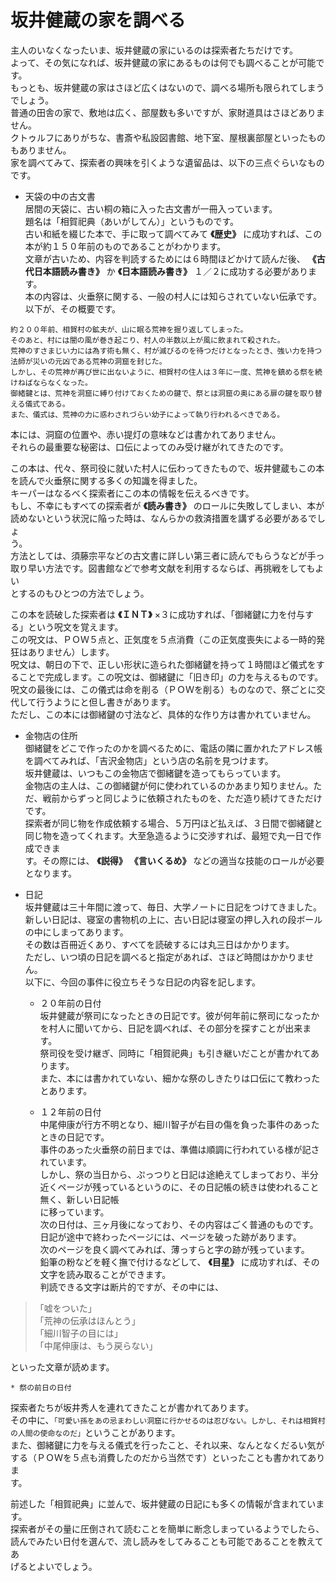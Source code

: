 # 坂井健蔵の家を調べる    

主人のいなくなったいま、坂井健蔵の家にいるのは探索者たちだけです。  
よって、その気になれば、坂井健蔵の家にあるものは何でも調べることが可能です。  
もっとも、坂井健蔵の家はさほど広くはないので、調べる場所も限られてしまうでしょう。  
普通の田舎の家で、敷地は広く、部屋数も多いですが、家財道具はさほどありません。  
クトゥルフにありがちな、書斎や私設図書館、地下室、屋根裏部屋といったものもありません。  
家を調べてみて、探索者の興味を引くような遺留品は、以下の三点ぐらいなものです。  

* 天袋の中の古文書  
居間の天袋に、古い桐の箱に入った古文書が一冊入っています。  
題名は「相賀祀典（あいがしてん）」というものです。  
古い和紙を綴じた本で、手に取って調べてみて **《歴史》** に成功すれば、この本が約１５０年前のものであることがわかります。  
文章が古いため、内容を判読するためには６時間ほどかけて読んだ後、 **《古代日本語読み書き》** か **《日本語読み書き》** １／２に成功する必要があります。  
本の内容は、火垂祭に関する、一般の村人には知らされていない伝承です。以下が、その概要です。  

```language
約２００年前、相賀村の鉱夫が、山に眠る荒神を掘り返してしまった。  
そのあと、村には闇の風が巻き起こり、村人の半数以上が風に飲まれて殺された。  
荒神のすさまじい力には為す術も無く、村が滅びるのを待つだけとなったとき、強い力を持つ法師が災いの元凶である荒神の洞窟を封じた。  
しかし、その荒神が再び世に出ないように、相賀村の住人は３年に一度、荒神を鎮める祭を続けねばならなくなった。  
御緒鍵とは、荒神を洞窟に縛り付けておくための鍵で、祭とは洞窟の奥にある扉の鍵を取り替える儀式である。  
また、儀式は、荒神の力に惑わされづらい幼子によって執り行われるべきである。 
```

本には、洞窟の位置や、赤い提灯の意味などは書かれてありません。  
それらの最重要な秘密は、口伝によってのみ受け継がれてきたのです。  

この本は、代々、祭司役に就いた村人に伝わってきたもので、坂井健蔵もこの本を読んで火垂祭に関する多くの知識を得ました。  
キーパーはなるべく探索者にこの本の情報を伝えるべきです。  
もし、不幸にもすべての探索者が **《読み書き》** のロールに失敗してしまい、本が読めないという状況に陥った時は、なんらかの救済措置を講ずる必要があるでしょ  
う。  
方法としては、須藤宗平などの古文書に詳しい第三者に読んでもらうなどが手っ取り早い方法です。図書館などで参考文献を利用するならば、再挑戦をしてもよい  
とするのもひとつの方法でしょう。  

この本を読破した探索者は **《ＩＮＴ》** ×３に成功すれば、「御緒鍵に力を付与する」という呪文を覚えます。  
この呪文は、ＰＯＷ５点と、正気度を５点消費（この正気度喪失による一時的発狂はありません）します。  
呪文は、朝日の下で、正しい形状に造られた御緒鍵を持って１時間ほど儀式をすることで完成します。この呪文は、御緒鍵に「旧き印」の力を与えるものです。  
呪文の最後には、この儀式は命を削る（ＰＯＷを削る）ものなので、祭ごとに交代して行うようにと但し書きがあります。  
ただし、この本には御緒鍵の寸法など、具体的な作り方は書かれていません。  

* 金物店の住所  
御緒鍵をどこで作ったのかを調べるために、電話の隣に置かれたアドレス帳を調べてみれば、「吉沢金物店」という店の名前を見つけます。  
坂井健蔵は、いつもこの金物店で御緒鍵を造ってもらっています。  
金物店の主人は、この御緒鍵が何に使われているのかあまり知りません。ただ、戦前からずっと同じように依頼されたものを、ただ造り続けてきただけです。  
探索者が同じ物を作成依頼する場合、５万円ほど払えば、３日間で御緒鍵と同じ物を造ってくれます。大至急造るように交渉すれば、最短で丸一日で作成できま  
す。その際には、 **《説得》**  **《言いくるめ》** などの適当な技能のロールが必要となります。  

* 日記  
坂井健蔵は三十年間に渡って、毎日、大学ノートに日記をつけてきました。  
新しい日記は、寝室の書物机の上に、古い日記は寝室の押し入れの段ボールの中にしまってあります。  
その数は百冊近くあり、すべてを読破するには丸三日はかかります。  
ただし、いつ頃の日記を調べると指定があれば、さほど時間はかかりません。  
以下に、今回の事件に役立ちそうな日記の内容を記します。  

	* ２０年前の日付  
坂井健蔵が祭司になったときの日記です。彼が何年前に祭司になったかを村人に聞いてから、日記を調べれば、その部分を探すことが出来ます。  
祭司役を受け継ぎ、同時に「相賀祀典」も引き継いだことが書かれてあります。  
また、本には書かれていない、細かな祭のしきたりは口伝にて教わったとあります。  

	* １２年前の日付  
中尾伸康が行方不明となり、細川智子が右目の傷を負った事件のあったときの日記です。  
事件のあった火垂祭の前日までは、準備は順調に行われている様が記されています。  
しかし、祭の当日から、ぷっつりと日記は途絶えてしまっており、半分近くページが残っているというのに、その日記帳の続きは使われること無く、新しい日記帳  
に移っています。  
次の日付は、三ヶ月後になっており、その内容はごく普通のものです。  
日記が途中で終わったページには、ページを破った跡があります。  
次のページを良く調べてみれば、薄っすらと字の跡が残っています。  
鉛筆の粉などを軽く撫で付けるなどして、 **《目星》** に成功すれば、その文字を読み取ることができます。  
判読できる文字は断片的ですが、その中には、  

> 「嘘をついた」  
> 「荒神の伝承はほんとう」  
> 「細川智子の目には」  
> 「中尾伸康は、もう戻らない」  

といった文章が読めます。  

	* 祭の前日の日付  
探索者たちが坂井秀人を連れてきたことが書かれてあります。  
その中に、`「可愛い孫をあの忌まわしい洞窟に行かせるのは忍びない。しかし、それは相賀村の人間の使命なのだ」`ということがあります。  
また、御緒鍵に力を与える儀式を行ったこと、それ以来、なんとなくだるい気がする（ＰＯＷを５点も消費したのだから当然です）といったことも書かれてありま  
す。  

前述した「相賀祀典」に並んで、坂井健蔵の日記にも多くの情報が含まれています。  
探索者がその量に圧倒されて読むことを簡単に断念しまっているようでしたら、読んでみたい日付を選んで、流し読みをしてみることも可能であることを教えてあ  
げるとよいでしょう。  
  